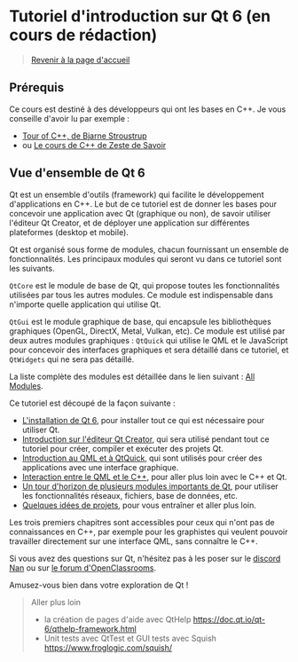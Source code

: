 
# Tutoriel d'introduction sur Qt 6 (en cours de rédaction)

> [Revenir à la page d'accueil](../README.md)

## Prérequis

Ce cours est destiné à des développeurs qui ont les bases en C++. Je vous conseille d'avoir lu par exemple :
- [Tour of C++, de Bjarne Stroustrup](https://www.amazon.fr/Tour-C-Bjarne-Stroustrup/dp/0134997832)
- ou [Le cours de C++ de Zeste de Savoir](https://zestedesavoir.com/tutoriels/822/la-programmation-en-c-moderne/)

## Vue d'ensemble de Qt 6

Qt est un ensemble d'outils (framework) qui facilite le développement d'applications en C++. Le but de ce tutoriel est
de donner les bases pour concevoir une application avec Qt (graphique ou non), de savoir utiliser l'éditeur Qt Creator,
et de déployer une application sur différentes plateformes (desktop et mobile).

Qt est organisé sous forme de modules, chacun fournissant un ensemble de fonctionnalités. Les principaux modules qui
seront vu dans ce tutoriel sont les suivants.

`QtCore` est le module de base de Qt, qui propose toutes les fonctionnalités utilisées par tous les autres modules. 
Ce module est indispensable dans n'importe quelle application qui utilise Qt.

`QtGui` est le module graphique de base, qui encapsule les bibliothèques graphiques (OpenGL, DirectX, Metal, Vulkan, etc). Ce
module est utilisé par deux autres modules graphiques : `QtQuick` qui utilise le QML et le JavaScript pour concevoir des interfaces
graphiques et sera détaillé dans ce tutoriel, et `QtWidgets` qui ne sera pas détaillé.

La liste complète des modules est détaillée dans le lien suivant : [All Modules](https://doc.qt.io/qt-6/qtmodules.html).

Ce tutoriel est découpé de la façon suivante :

- [L'installation de Qt 6](installation/README.md), pour installer tout ce qui est nécessaire pour utiliser Qt.
- [Introduction sur l'éditeur Qt Creator](qtcreator/README.md), qui sera utilisé pendant tout ce tutoriel pour créer, compiler et exécuter des projets Qt.
- [Introduction au QML et à QtQuick](qml/README.md), qui sont utilisés pour créer des applications avec une interface graphique.
- [Interaction entre le QML et le C++](cpp/README.md), pour aller plus loin avec le C++ et Qt.
- [Un tour d'horizon de plusieurs modules importants de Qt](modules/README.md), pour utiliser les fonctionnalités réseaux, fichiers, base de données, etc.
- [Quelques idées de projets](projets/README.md), pour vous entraîner et aller plus loin.

Les trois premiers chapitres sont accessibles pour ceux qui n'ont pas de connaissances en C++, par exemple pour les graphistes
qui veulent pouvoir travailler directement sur une interface QML, sans connaître le C++.

Si vous avez des questions sur Qt, n'hésitez pas à les poser sur le [discord Nan](https://discordapp.com/invite/zcWp9sC) ou sur
[le forum d'OpenClassrooms](https://openclassrooms.com/forum/categorie/langage-c-1).

Amusez-vous bien dans votre exploration de Qt !


> Aller plus loin
> - la création de pages d'aide avec QtHelp https://doc.qt.io/qt-6/qthelp-framework.html
> - Unit tests avec QtTest et GUI tests avec Squish https://www.froglogic.com/squish/


